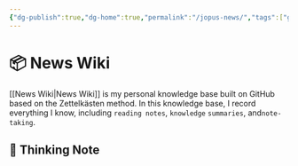 ```yaml
---
{"dg-publish":true,"dg-home":true,"permalink":"/jopus-news/","tags":["gardenEntry"],"dgPassFrontmatter":true,"noteIcon":"1","created":"","updated":""}
---
```



# 📦 News Wiki 

[[News Wiki\|News Wiki]] is my personal knowledge base built on GitHub based on the Zettelkästen method. In this knowledge base, I record everything I know, including `reading notes`, `knowledge` `summaries`, and`note-taking`.

## 📒 Thinking Note




